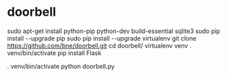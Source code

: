 doorbell
========

  sudo apt-get install python-pip python-dev build-essential sqlite3
  sudo pip install --upgrade pip
  sudo pip install --upgrade virtualenv
  git clone https://github.com/bne/doorbell.git
  cd doorbell/
  virtualenv venv
  . venv/bin/activate
  pip install Flask

  . venv/bin/activate
  python doorbell.py




